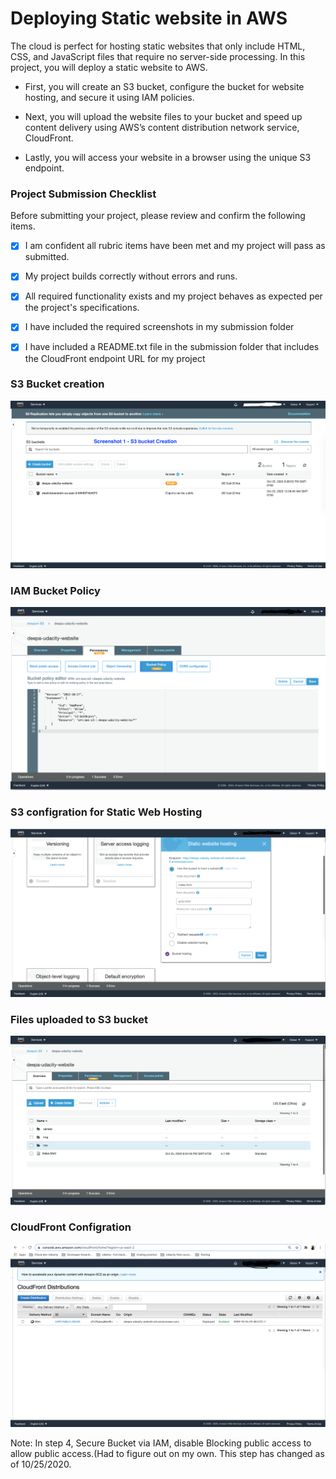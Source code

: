 # Deploying Static website in AWS

The cloud is perfect for hosting static websites that only include HTML, CSS, and JavaScript files that require no server-side processing. In this project, you will deploy a static website to AWS.

- First, you will create an S3 bucket, configure the bucket for website hosting, and secure it using IAM policies.

- Next, you will upload the website files to your bucket and speed up content delivery using AWS’s content distribution network service, CloudFront.

- Lastly, you will access your website in a browser using the unique S3 endpoint.

### Project Submission Checklist
Before submitting your project, please review and confirm the following items.

 - [x] I am confident all rubric items have been met and my project will pass as submitted.

 - [x] My project builds correctly without errors and runs.

 - [x] All required functionality exists and my project behaves as expected per the project's specifications.

 - [x] I have included the required screenshots in my submission folder

 - [x] I have included a README.txt file in the submission folder that includes the CloudFront endpoint URL for my project
 
### S3 Bucket creation
![Image 1](https://github.com/sdkdeepa/Udacity-CDnano-Project-1/blob/main/Project1-Deepa%20Subramanian_AWS-Static-Website/Deepa-S3BucketCreation.png)

### IAM Bucket Policy
![Image 2](https://github.com/sdkdeepa/Udacity-CDnano-Project-1/blob/main/Project1-Deepa%20Subramanian_AWS-Static-Website/Deepa-S3-IAM-Bucket-Policy.png)

### S3 configration for Static Web Hosting
![Image 3](https://github.com/sdkdeepa/Udacity-CDnano-Project-1/blob/main/Project1-Deepa%20Subramanian_AWS-Static-Website/Deepa-S3-Config-Support-Static-Web-hosting.png)

### Files uploaded to S3 bucket
![Image 4](https://github.com/sdkdeepa/Udacity-CDnano-Project-1/blob/main/Project1-Deepa%20Subramanian_AWS-Static-Website/Deepa-Files-Uploaded-To-S3bucket.png)

### CloudFront Configration
![Image 5](https://github.com/sdkdeepa/Udacity-CDnano-Project-1/blob/main/Project1-Deepa%20Subramanian_AWS-Static-Website/Deepa-CloudFront-Configuration.png)

Note: In step 4, Secure Bucket via IAM, disable Blocking public access to allow public access.(Had to figure out on my own. This step has changed as of 10/25/2020. 
